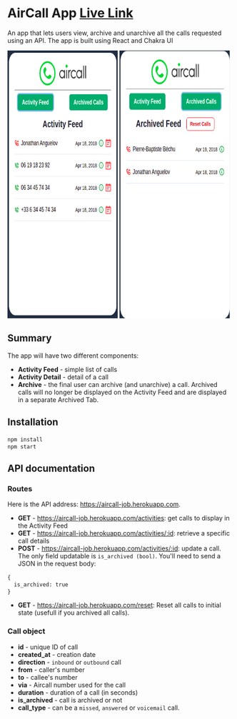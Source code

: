 # AirCall App <a href="https://majorche-aircall-one.netlify.app/"> Live Link</a>
An app that lets users view, archive and unarchive all the calls requested using an API. The app is built using React and Chakra UI

<img src="./blob/1.png" width=49% height="600px"> <img src="./blob/2.png" width=49% height="600px">
## Summary

The app will have two different components:
- **Activity Feed** - simple list of calls
- **Activity Detail** - detail of a call
- **Archive** - the final user can archive (and unarchive) a call. Archived calls will no longer be displayed on the Activity Feed and are displayed in a separate Archived Tab.

## Installation

```
npm install
npm start
```

## API documentation

### Routes

Here is the API address: https://aircall-job.herokuapp.com.

- **GET** - https://aircall-job.herokuapp.com/activities: get calls to display in the Activity Feed
- **GET** - https://aircall-job.herokuapp.com/activities/:id: retrieve a specific call details
- **POST** - https://aircall-job.herokuapp.com/activities/:id: update a call. The only field updatable is `is_archived (bool)`. You'll need to send a JSON in the request body:
```
{
  is_archived: true
}
```
- **GET** - https://aircall-job.herokuapp.com/reset: Reset all calls to initial state (usefull if you archived all calls).

### Call object

- **id** - unique ID of call
- **created_at** - creation date
- **direction** - `inbound` or `outbound` call
- **from** - caller's number
- **to** - callee's number
- **via** - Aircall number used for the call
- **duration** - duration of a call (in seconds)
- **is_archived** - call is archived or not
- **call_type** - can be a `missed`, `answered` or `voicemail` call.